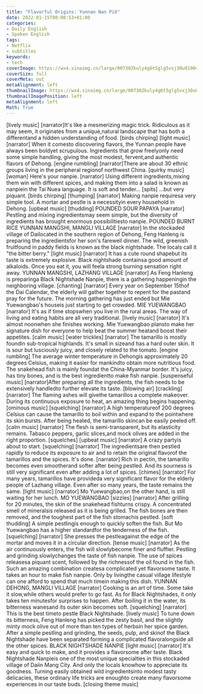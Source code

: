 ```yaml
---
title: "Flavorful Origins: Yunnan Nan Piê"
date: 2022-01-15T00:00:53+01:00
categories:
- Daily English
- Spoken English
tags:
- Netflix
- subtitles
keywords:
- tech
coverImage: https://wx4.sinaimg.cn/large/00730Zkuly4g6t5glg5vxj30u0190421.jpg
coverSize: full
coverMeta: out
metaAlignment: left
thumbnailImage: https://wx4.sinaimg.cn/large/00730Zkuly4g6t5glg5vxj30u0190421.jpg
thumbnailImagePosition: left
metaAlignment: left
Math: True
---
```


<!--more-->
[lively music]
[narrator]It's like a mesmerizing magic trick.
Ridiculous as it may seem,
it originates from a unique,natural landscape
that has both a differentand a hidden understanding of food.
[birds chirping]
[light music]
[narrator] When it comesto discovering flavors,
the Yunnan people have always been boldyet scrupulous.
Ingredients that grow freelyonly need some simple handling,
giving the most modest, fervent,and authentic flavors of Dehong.
[engine rumbling]
[narrator]There are about 30 ethnic groups
living in the peripheral regionof northwest China.
[quirky music]
[woman] Here's your nanpie.
[narrator] Using different ingredients,mixing them win with different spices,
and making them into a salad
is known as nanpiein the Tai Nuea language.
It is soft and tender...
[spits]
...but very piquant.
[birds chirping]
[thumping]
[narrator] Making nanpie requiresa very simple tool.
A mortar and pestle is a necessityin every household in Dehong.
[upbeat music]
[thudding]
POUNDED SOUR PAPAYA
[narrator] Pestling and mixing ingredientsmay seem simple,
but the diversity of ingredients
has brought enormous possibilitiesto nanpie.
POUNDED BURNT RICE
YUNNAN MANGSHI, MANGLI VILLAGE
[narrator] In the stockaded village of Dailocated in the southern region of Dehong,
Feng Hanleng is preparing the ingredientsfor her son's farewell dinner.
The wild, greenish fruitfound in paddy fields
is known as the black nightshade.
The locals call it "the bitter berry."
[light music]
[narrator] It has a cute round shapebut its taste is extremely explosive.
Black nightshade containsa good amount of alkaloids.
Once you eat it, you will feela strong burning sensation right away.
YUNNAN MANGSHI, LAZHANG VILLAGE
[narrator] As Feng Hanleng is preparinga Black Nightshade Nanpie,
there is a gathering happeningin the neighboring village.
[chanting]
[narrator] Every year on September 15thof the Dai Calendar,
the elderly will gather together
to repent for the pastand pray for the future.
The morning gathering has just ended
but Mie Yuewangbao's houseis just starting to get crowded.
MIE YUEWANGBAO
[narrator] It's as if time stopswhen you live in the rural areas.
The way of living and eating habits
are all very traditional.
[lively music]
[narrator] It's almost noonwhen she finishes working.
Mie Yuewangbao plansto make her signature dish for everyone
to help beat the summer heatand boost their appetites.
[calm music]
[water trickles]
[narrator] The tamarillo is mostly foundin sub-tropical highlands.
It's small in sizeand has a hard outer skin.
It is sour but lusciously juicy,
and closely related to the tomato.
[engine rumbling]
The average winter temperature in Dehongis approximately 20 degrees Celsius,
making it easier for mankindto obtain more nutritious food.
The snakehead fish is mainly foundat the China-Myanmar border.
It's juicy, has tiny bones,
and is the best ingredientto make fish nanpie.
[suspenseful music]
[narrator]After preparing all the ingredients,
the fish needs to be extensively handledto further elevate its taste.
[blowing air]
[crackling]
[narrator] The flaming ashes will givethe tamarillos a complete makeover.
During its continuous exposure to heat,
an amazing thing begins happening.
[ominous music]
[squelching]
[narrator] A high temperatureof 200 degrees Celsius
can cause the tamarillo to boil within
and expand to the pointwhere its skin bursts.
After being heated,
the tamarillo skincan be easily peeled off.
[calm music]
[narrator] The flesh is semi-transparent,
but its elasticity remains.
Tabasco peppers, garlic slices,and mock olives
are added in the right proportion.
[squelches]
[upbeat music]
[narrator] A crazy partyis about to start.
[squelching]
[narrator] The ingredientsare then pestled rapidly
to reduce its exposure to air
and to retain the original flavorof the tamarillos and the spices.
It's done.
[narrator] Rich in pectin,
the tamarillo becomes even smootherand softer after being pestled.
And its sourness is still very significant
even after adding a lot of spices.
[chimes]
[narrator] For many years,
tamarillos have provideda very significant flavor
for the elderly people of Lazhang village.
Even after so many years,
the taste remains the same.
[light music]
[narrator] Mo Yuewangbao,on the other hand,
is still waiting for her lunch.
MO YUEWANGBAO
[sizzles]
[narrator] After grilling for 20 minutes,
the skin of the snakehead fishturns crispy.
A concentrated smell of mineralsis released as it is being grilled.
The fish bones are then removed,
and the toughest part of the fish stomachis pestled.
[soft thudding]
A simple pestlingis enough to quickly soften the fish.
But Mo Yuewangbao has a higher standardfor the tenderness of the fish.
[squelching]
[narrator] She presses the pestleagainst the edge of the mortar
and moves it in a circular direction.
[tense music]
[narrator] As the air continuously enters,
the fish will slowlybecome finer and fluffier.
Pestling and grinding slowlychanges the taste of fish nanpie.
The use of spices releasesa piquant scent,
followed by the richnessof the oil found in the fish.
Such an amazing combination createsa complicated yet flavorsome taste.
It takes an hour to make fish nanpie.
Only by livingthe casual village lifestyle
can one afford to spend that much timein making this dish.
YUNNAN DEHONG, MANGLI VILLAGE
[narrator] Cooking is an art of time.
Some take it slow,while others would prefer to go fast.
As for Black Nightshades,
it only takes ten minutesfor surprises to happen.
After boiling it in the water,
its bitterness wanesand its outer skin becomes soft.
[squelching]
[narrator] This is the best timeto pestle Black Nightshade.
[lively music]
To tune down its bitterness,
Feng Hanleng has picked the zesty basil,
and the slightly minty mock olive
out of more than ten types of herbsin her spice garden.
After a simple pestling and grinding,
the seeds, pulp, and skinof the Black Nightshade
have been separated
forming a complicated flavoralongside all the other spices.
BLACK NIGHTSHADE NANPIE
[light music]
[narrator] It's easy and quick to make,
and it provides a flavorsome after taste.
Black Nightshade Nanpieis one of the most unique specialties
in this stockaded village of Daiin Mang City.
And only the locals knowhow to appreciate its goodness.
Turning easily obtained wild ingredientsinto modest tasty delicacies,
these ordinary life tricks are enoughto create many flavorsome experiences
in our taste buds.
[closing theme music]
